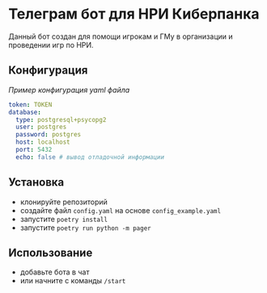 # Телеграм бот для НРИ Киберпанка

Данный бот создан для помощи игрокам и ГМу в организации и проведении игр по НРИ.

## Конфигурация 
*Пример конфигурация yaml файла*

```yaml
token: TOKEN
database: 
  type: postgresql+psycopg2
  user: postgres
  password: postgres
  host: localhost
  port: 5432
  echo: false # вывод отладочной информации
```

## Установка
* клонируйте репозиторий
* создайте файл `config.yaml` на основе `config_example.yaml`
* запустите `poetry install` 
* запустите `poetry run python -m pager`

## Использование
* добавьте бота в чат
* или начните с команды `/start`


